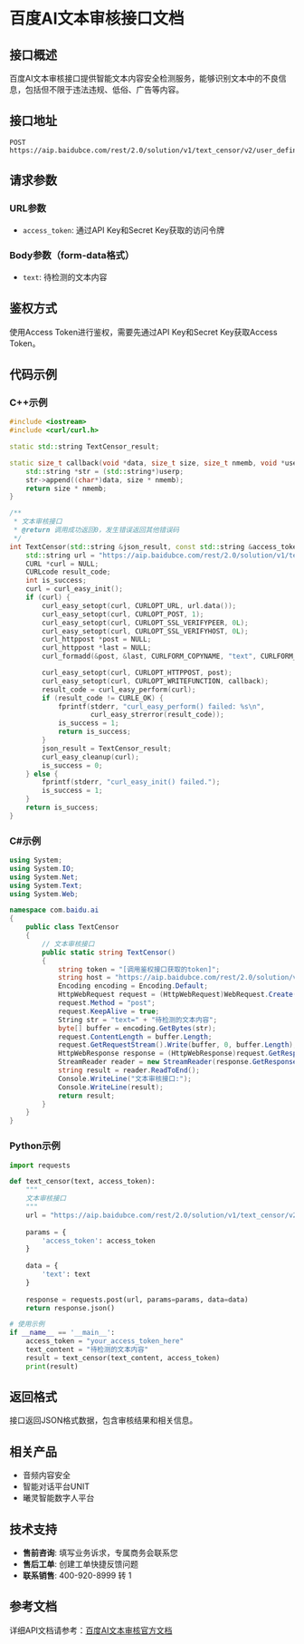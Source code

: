 # 百度AI文本审核接口文档

## 接口概述

百度AI文本审核接口提供智能文本内容安全检测服务，能够识别文本中的不良信息，包括但不限于违法违规、低俗、广告等内容。

## 接口地址

```
POST https://aip.baidubce.com/rest/2.0/solution/v1/text_censor/v2/user_defined
```

## 请求参数

### URL参数
- `access_token`: 通过API Key和Secret Key获取的访问令牌

### Body参数（form-data格式）
- `text`: 待检测的文本内容

## 鉴权方式

使用Access Token进行鉴权，需要先通过API Key和Secret Key获取Access Token。

## 代码示例

### C++示例

```cpp
#include <iostream>
#include <curl/curl.h>

static std::string TextCensor_result;

static size_t callback(void *data, size_t size, size_t nmemb, void *userp) {
    std::string *str = (std::string*)userp;
    str->append((char*)data, size * nmemb);
    return size * nmemb;
}

/**
 * 文本审核接口
 * @return 调用成功返回0，发生错误返回其他错误码
 */
int TextCensor(std::string &json_result, const std::string &access_token) {
    std::string url = "https://aip.baidubce.com/rest/2.0/solution/v1/text_censor/v2/user_defined?access_token=" + access_token;
    CURL *curl = NULL;
    CURLcode result_code;
    int is_success;
    curl = curl_easy_init();
    if (curl) {
        curl_easy_setopt(curl, CURLOPT_URL, url.data());
        curl_easy_setopt(curl, CURLOPT_POST, 1);
        curl_easy_setopt(curl, CURLOPT_SSL_VERIFYPEER, 0L);
        curl_easy_setopt(curl, CURLOPT_SSL_VERIFYHOST, 0L);
        curl_httppost *post = NULL;
        curl_httppost *last = NULL;
        curl_formadd(&post, &last, CURLFORM_COPYNAME, "text", CURLFORM_COPYCONTENTS, "待检测的文本内容", CURLFORM_END);

        curl_easy_setopt(curl, CURLOPT_HTTPPOST, post);
        curl_easy_setopt(curl, CURLOPT_WRITEFUNCTION, callback);
        result_code = curl_easy_perform(curl);
        if (result_code != CURLE_OK) {
            fprintf(stderr, "curl_easy_perform() failed: %s\n",
                    curl_easy_strerror(result_code));
            is_success = 1;
            return is_success;
        }
        json_result = TextCensor_result;
        curl_easy_cleanup(curl);
        is_success = 0;
    } else {
        fprintf(stderr, "curl_easy_init() failed.");
        is_success = 1;
    }
    return is_success;
}
```

### C#示例

```csharp
using System;
using System.IO;
using System.Net;
using System.Text;
using System.Web;

namespace com.baidu.ai
{
    public class TextCensor
    {
        // 文本审核接口
        public static string TextCensor()
        {
            string token = "[调用鉴权接口获取的token]";
            string host = "https://aip.baidubce.com/rest/2.0/solution/v1/text_censor/v2/user_defined?access_token=" + token;
            Encoding encoding = Encoding.Default;
            HttpWebRequest request = (HttpWebRequest)WebRequest.Create(host);
            request.Method = "post";
            request.KeepAlive = true;
            String str = "text=" + "待检测的文本内容";
            byte[] buffer = encoding.GetBytes(str);
            request.ContentLength = buffer.Length;
            request.GetRequestStream().Write(buffer, 0, buffer.Length);
            HttpWebResponse response = (HttpWebResponse)request.GetResponse();
            StreamReader reader = new StreamReader(response.GetResponseStream(), Encoding.Default);
            string result = reader.ReadToEnd();
            Console.WriteLine("文本审核接口:");
            Console.WriteLine(result);
            return result;
        }
    }
}
```

### Python示例

```python
import requests

def text_censor(text, access_token):
    """
    文本审核接口
    """
    url = "https://aip.baidubce.com/rest/2.0/solution/v1/text_censor/v2/user_defined"
    
    params = {
        'access_token': access_token
    }
    
    data = {
        'text': text
    }
    
    response = requests.post(url, params=params, data=data)
    return response.json()

# 使用示例
if __name__ == '__main__':
    access_token = "your_access_token_here"
    text_content = "待检测的文本内容"
    result = text_censor(text_content, access_token)
    print(result)
```

## 返回格式

接口返回JSON格式数据，包含审核结果和相关信息。

## 相关产品

- 音频内容安全
- 智能对话平台UNIT
- 曦灵智能数字人平台

## 技术支持

- **售前咨询**: 填写业务诉求，专属商务会联系您
- **售后工单**: 创建工单快捷反馈问题
- **联系销售**: 400-920-8999 转 1

## 参考文档

详细API文档请参考：[百度AI文本审核官方文档](https://ai.baidu.com/ai-doc/ANTIPORN/Rk3h6xb3i)
